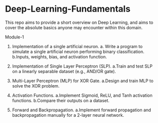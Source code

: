 # Deep-Learning-Fundamentals
This repo aims to provide a short overview on Deep Learning, and aims to cover the absolute basics anyone may encounter within this domain.

Module-1
1.	Implementation of a single artificial neuron.
    a. Write a program to simulate a single artificial neuron performing binary classification.
    b.Inputs, weights, bias, and activation function.

2.	Implementation of Single Layer Perceptron (SLP).
    a.Train and test SLP on a linearly separable dataset (e.g., AND/OR gate).

3.	Multi-Layer Perceptron (MLP) for XOR Gate.
    a.Design and train MLP to solve the XOR problem.

4.	Activation Functions.
    a.Implement Sigmoid, ReLU, and Tanh activation functions.
    b.Compare their outputs on a dataset.

5.	Forward and Backpropagation.
    a.Implement forward propagation and backpropagation manually for a 2-layer neural network.
